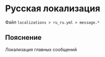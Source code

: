 # Русская локализация
Файл `localizations > ru_ru.yml > message.*`

## Пояснение
Локализация главных сообщений